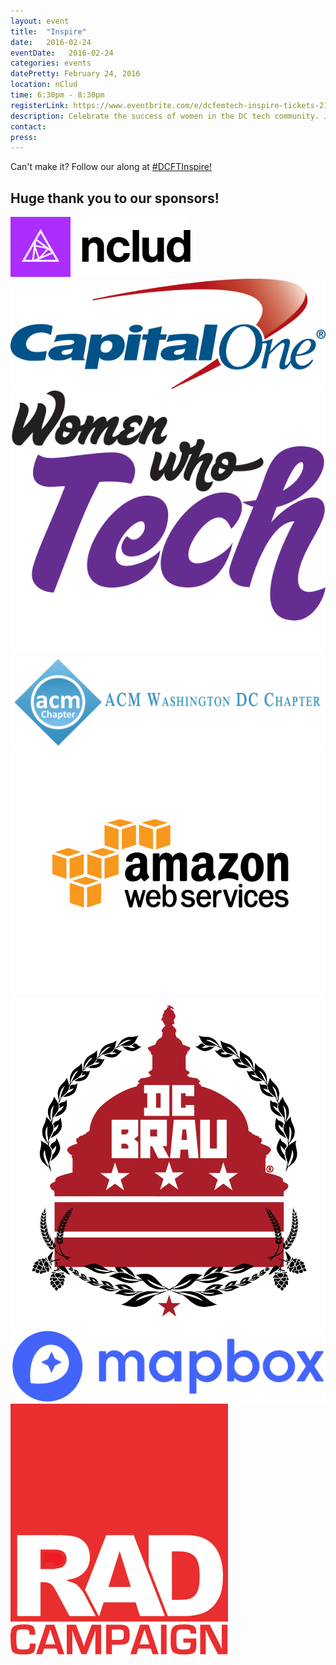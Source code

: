 ```yaml
---
layout: event
title:  "Inspire"
date:   2016-02-24
eventDate:   2016-02-24
categories: events
datePretty: February 24, 2016
location: nClud
time: 6:30pm - 8:30pm
registerLink: https://www.eventbrite.com/e/dcfemtech-inspire-tickets-21366602082
description: Celebrate the success of women in the DC tech community. Join DCFemTech as we share and celebrate your accomplishments, large and small. Expect a good mix of networking, small activities, heavy hors d'oeuvres and a celebratory toast for a great year ahead. Share your success, celebrate others, and empower our community.
contact:
press:
---
```


Can't make it? Follow our along at [#DCFTInspire!](https://twitter.com/search?q=%23dcftinspire&src=typd)

## Huge thank you to our sponsors!

[![](/assets/sponsors/nclud.png)](https://nclud.com/)
[![](/assets/sponsors/capital-one.png)](https://www.capitalonecareers.com/)
[![](/assets/sponsors/women-who-tech.png)](http://www.womenwhotech.com/)
[![](/assets/sponsors/acm-dc.png)](http://local.acm.org/)
[![](/assets/sponsors/amazon-web-services.png)](https://aws.amazon.com/)
[![](/assets/sponsors/dcbrau.png)](http://dcbrau.com/)
[![](/assets/sponsors/mapbox.svg)](https://www.mapbox.com/)
[![](/assets/sponsors/radcampaign.png)](http://www.radcampaign.com/)
